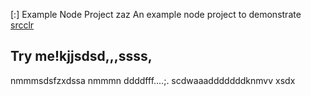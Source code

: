 [:] Example Node Project
zaz
An example node project to demonstrate [srcclr](https://www.srcclr.com)
## Try me!kjjsdsd,,,ssss,
nmmmsdsfzxdssa
nmmmn
ddddfff....;.
scdwaaadddddddknmvv
xsdx
